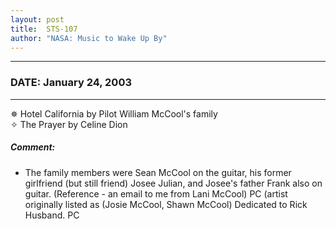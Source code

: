```yaml
---
layout: post
title:  STS-107
author: "NASA: Music to Wake Up By"
---
```


----
### DATE: January 24, 2003
----
✵ Hotel California by Pilot William McCool's family  &nbsp;<br />✧ The Prayer by Celine Dion

##### Comment:
* The family members were Sean McCool on the guitar, his former girlfriend (but still friend) Josee Julian, and Josee's father Frank also on guitar. (Reference - an email to me from Lani McCool) PC (artist originally listed as (Josie McCool, Shawn McCool)
Dedicated to Rick Husband. PC
